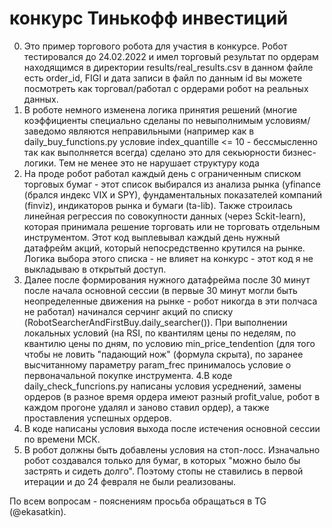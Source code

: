 # конкурс Тинькофф инвестиций
0. Это пример торгового робота для участия в конкурсе. Робот тестировался до 24.02.2022 и имел торговый результат по ордерам находящимся в директории results/real_results.csv в данном файле есть order_id, FIGI и дата записи в файл по данным id вы можете посмотреть как торговал/работал с ордерами робот на реальных данных.
1. В роботе немного изменена логика принятия решений (многие коэффициенты специально сделаны по невыполнимым условиям/ заведомо являются неправильными (например как в daily_buy_functions.py условие index_quantille <= 10 - бессмысленно так как выполняется всегда) сделано это для секьюрности бизнес-логики. Тем не менее это не нарушает структуру кода
2. На проде робот работал каждый день с ограниченным списком торговых бумаг - этот список выбирался из анализа рынка (yfinance (брался индекс VIX и SPY), фундаментальных показателей компаний (finviz), индикаторов рынка и бумаги (ta-lib). Также строилась линейная регрессия по совокупности данных (через Sckit-learn), которая принимала решение торговать или не торговать отдельным инструментом. Этот код выплевывал каждый день нужный датафрейм акций, который непосредственно крутился на рынке. Логика выбора этого списка - не влияет на конкурс - этот код я не выкладываю в открытый доступ. 
3. Далее после формирования нужного датафрейма после 30 минут после начала основной сессии (в первые 30 минут могли быть неопределенные движения на рынке - робот никогда в эти полчаса не работал) начинался серчинг акций по списку (RobotSearcherAndFirstBuy.daily_searcher()). При выполнении локальных условий (на RSI, по квантилям цены по неделям, по квантилю цены по дням, по условию min_price_tendention (для того чтобы не ловить "падающий нож" (формула скрыта), по заранее высчитанному параметру param_frec принималось условие о первоначальной покупке инструмента. 
4.В коде daily_check_funcrions.py написаны условия усреднений, замены ордеров (в разное время ордера имеют разный profit_value, робот в каждом прогоне удалял и заново ставил ордер), а также проставления успешных ордеров. 
5. В коде написаны условия выхода после истечения основной сессии по времени МСК. 
6. В робот должны быть добавлены условия на стоп-лосс. Изначально робот создавался только для бумаг, в которых "можно было бы застрять и сидеть долго". Поэтому стопы не ставились в первой итерации и до 24 февраля не были реализованы. 

По всем вопросам - пояснениям просьба обращаться в TG (@ekasatkin).  

